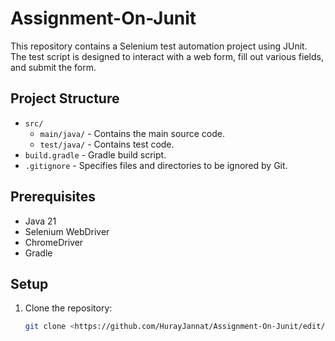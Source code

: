 # Assignment-On-Junit

This repository contains a Selenium test automation project using JUnit. The test script is designed to interact with a web form, fill out various fields, and submit the form.

## Project Structure

- `src/`
  - `main/java/` - Contains the main source code.
  - `test/java/` - Contains test code.
- `build.gradle` - Gradle build script.
- `.gitignore` - Specifies files and directories to be ignored by Git.

## Prerequisites

- Java 21
- Selenium WebDriver
- ChromeDriver
- Gradle

## Setup

1. Clone the repository:
   ```sh
   git clone <https://github.com/HurayJannat/Assignment-On-Junit/edit/master/>

